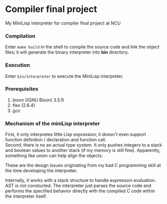 # Compiler final project
My MiniLisp interpreter for compiler final project at NCU

### Compilation
Enter ```make build``` in the shell to compile the source code and link the object files; it will generate the binary interpreter into **bin** directory.

### Execution
Enter ```bin/interpreter``` to execute the MiniLisp interpreter.

### Prerequisites
1. bison ((GNU Bison) 3.5.1)
2. flex (2.6.4)
3. gcc

### Mechanism of the miniLisp interpreter
First, it only interpretes little Lisp expression; it doesn't even support function definition / declaration and function call.  
Second, there is no an actual type system. It only pushes integers to a stack and boolean values to another stack (if my memory is still fine). Apparently, something like union can help align the objects.  

These are the design issues originating from my bad C programming skill at the time developing the interpreter.

Internally, it works with a stack structure to handle expressoin evaluation. AST is not constucted. The interpreter just parses the source code and performs the specified behavior directly with the compiled C code within the interpreter itself.

